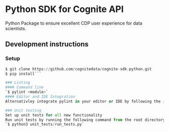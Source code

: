Python SDK for Cognite API
==========================
Python Package to ensure excellent CDP user experience for data scientists.

## Development instructions
### Setup
```python
$ git clone https://github.com/cognitedata/cognite-sdk-python.git
$ pip install```

### Linting
#### Command line
`$ pylint <module>`
#### Editor and IDE Integration
Alternativley integrate pylint in your editor or IDE by following the instructions [here](https://docs.pylint.org/en/1.6.0/ide-integration.html)

### Unit testing
Set up unit tests for all new functionality
Run unit tests by running the following command from the root directory:
`$ python3 unit_tests/run_tests.py`
